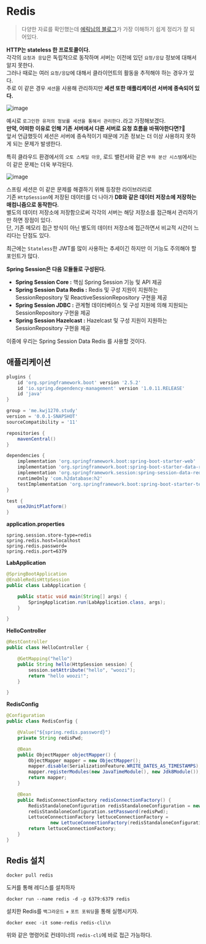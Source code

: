 # Redis
> 다양한 자료를 확인했는데 [에릭님의 블로그](https://deveric.tistory.com/76)가 가장 이해하기 쉽게 정리가 잘 되어있다.   
      
**HTTP는 stateless 한 프로토콜이다.**                         
각각의 `요청과 응답`은 독립적으로 동작하며 서버는 이전에 있던 `요청/응답` 정보에 대해서 알지 못한다.        
그러나 때로는 여러 `요청/응답`에 대해서 클라이언트의 활동을 추적해야 하는 경우가 있다.        
주로 이 같은 경우 `세션`을 사용해 관리하지만 **세션 또한 애플리케이션 서버에 종속되어 있다.**       

![image](https://user-images.githubusercontent.com/50267433/133992674-91925337-07b7-473a-a6c5-6de497c8ce3f.png)      
   
예시로 `로그인한 유저의 정보를 세션을 통해서 관리한다.`라고 가정해보겠다.           
**만약, 어떠한 이유로 인해 기존 서버에서 다른 서버로 요청 흐름을 바꿔야한다면?🤔**                
앞서 언급했듯이 세션은 서버에 종속적이기 때문에 기존 정보는 더 이상 사용하지 못하게 되는 문제가 발생한다.                
                    
특히 클라우드 환경에서의 `오토 스케일 아웃`, 로드 밸런서와 같은 `부하 분산 시스템`에서는 이 같은 문제는 더욱 부각된다.           
        
![image](https://user-images.githubusercontent.com/50267433/133992692-90c426cc-0f48-4034-b410-63289d4f6a1d.png)      
              
스프링 세션은 이 같은 문제를 해결하기 위해 등장한 라이브러리로            
기존 `HttpSession`에 저장된 데이터를 더 나아가 **DB와 같은 데이터 저장소에 저장하는 매컴니즘으로 동작한다.**               
별도의 데이터 저장소에 저장함으로써 각각의 서버는 해당 저장소를 접근해서 관리하기만 하면 장점이 있다.             
단, 기존 메모리 접근 방식이 아닌 별도의 데이터 저장소에 접근하면서 비교적 시간이 느리다는 단점도 있다.          
             
최근에는 `Stateless`한 JWT를 많이 사용하는 추세이긴 하지만 이 기능도 주의해야 할 포인트가 많다.   
  
**Spring Session은 다음 모듈들로 구성된다.**    
* **Spring Session Core :** 핵심 Spring Session 기능 및 API 제공   
* **Spring Session Data Redis :** Redis 및 구성 지원이 지원하는 SessionRepository 및 ReactiveSessionRepository 구현을 제공     
* **Spring Session JDBC :** 관계형 데이터베이스 및 구성 지원에 의해 지원되는 SessionRepository 구현을 제공 
* **Spring Session Hazelcast :** Hazelcast 및 구성 지원이 지원하는 SessionRepository 구현을 제공    
   
이중에 우리는 Spring Session Data Redis 를 사용할 것이다.      

## 애플리케이션

```gradle
plugins {
    id 'org.springframework.boot' version '2.5.2'
    id 'io.spring.dependency-management' version '1.0.11.RELEASE'
    id 'java'
}

group = 'me.kwj1270.study'
version = '0.0.1-SNAPSHOT'
sourceCompatibility = '11'

repositories {
    mavenCentral()
}

dependencies {
    implementation 'org.springframework.boot:spring-boot-starter-web'
    implementation 'org.springframework.boot:spring-boot-starter-data-redis'
    implementation 'org.springframework.session:spring-session-data-redis'
    runtimeOnly 'com.h2database:h2'
    testImplementation 'org.springframework.boot:spring-boot-starter-test'
}

test {
    useJUnitPlatform()
}
```

**application.properties**
```properties
spring.session.store-type=redis
spring.redis.host=localhost
spring.redis.password=
spring.redis.port=6379
```

**LabApplication**
```java
@SpringBootApplication
@EnableRedisHttpSession
public class LabApplication {

    public static void main(String[] args) {
        SpringApplication.run(LabApplication.class, args);
    }

}
```

**HelloController**
```java
@RestController
public class HelloController {

    @GetMapping("hello")
    public String hello(HttpSession session) {
        session.setAttribute("hello", "woozi");
        return "hello woozi!";
    }

}
```
   
**RedisConfig**  
```java  
@Configuration
public class RedisConfig {

    @Value("${spring.redis.password}")
    private String redisPwd;

    @Bean
    public ObjectMapper objectMapper() {
        ObjectMapper mapper = new ObjectMapper();
        mapper.disable(SerializationFeature.WRITE_DATES_AS_TIMESTAMPS);
        mapper.registerModules(new JavaTimeModule(), new Jdk8Module());
        return mapper;
    }

    @Bean
    public RedisConnectionFactory redisConnectionFactory() {
        RedisStandaloneConfiguration redisStandaloneConfiguration = new RedisStandaloneConfiguration();
        redisStandaloneConfiguration.setPassword(redisPwd);
        LettuceConnectionFactory lettuceConnectionFactory =
                new LettuceConnectionFactory(redisStandaloneConfiguration);
        return lettuceConnectionFactory;
    }
}
```


## Redis 설치
```
docker pull redis
``` 
도커를 통해 레디스를 설치하자     
  
```
docker run --name redis -d -p 6379:6379 redis
```
설치한 Redis를 `백그라운드` + `포트 포워딩`을 통해 실행시키자.   
    
``` 
docker exec -it some-redis redis-cli\n
``` 
위와 같은 명령어로 컨테이너의 `redis-cli`에 바로 접근 가능하다.    
